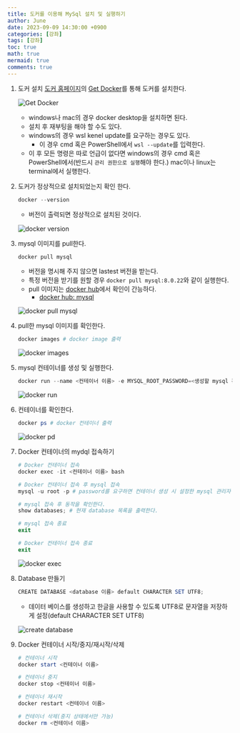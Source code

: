```yaml
---
title: 도커를 이용해 MySql 설치 및 실행하기
author: June
date: 2023-09-09 14:30:00 +0900
categories: [강좌]
tags: [강좌]
toc: true
math: true
mermaid: true
comments: true
---
```


1. 도커 설치
[도커 홈페이지](https://www.docker.com)의 [Get Docker](https://docs.docker.com/get-docker/)를 통해 도커를 설치한다.

    ![Get Docker](/posts/development-cource/screencapture-docs-docker-get-docker.png)
  
    - windows나 mac의 경우 docker desktop을 설치하면 된다.
    - 설치 후 재부팅을 해야 할 수도 있다.
    - windows의 경우 wsl kenel update를 요구하는 경우도 있다.
        - 이 경우 cmd 혹은 PowerShell에서 `wsl --update`를 입력한다.
    - 이 후 모든 명령은 따로 언급이 없다면 windows의 경우 cmd 혹은 PowerShell에서(반드시 `관리 권한으로 실행`해야 한다.) mac이나 linux는 terminal에서 실행한다.

1. 도커가 정상적으로 설치되었는지 확인 한다.

    ```powershell
    docker --version
    ```

    - 버전이 출력되면 정상적으로 설치된 것이다.

    ![docker version](/posts/development-cource/docker-version.png)

1. mysql 이미지를 pull한다.

    ```powershell
    docker pull mysql
    ```

    - 버전을 명시해 주지 않으면 lastest 버전을 받는다.
    - 특정 버전을 받기를 원할 경우 `docker pull mysql:8.0.22`와 같이 실행한다.
    - pull 이미지는 [docker hub](https://hub.docker.com)에서 확인이 간능하다.
        - [docker hub: mysql](https://hub.docker.com/_/mysql)

    ![docker pull mysql](/posts/development-cource/docker-pull-mysql.png)

1. pull한 mysql 이미지를 확인한다.

    ```powershell
    docker images # docker image 출력
    ```

    ![docker images](/posts/development-cource/docker-images.png)

1. mysql 컨테이너를 생성 및 실행한다.

    ```powershell
    docker run --name <컨테이너 이름> -e MYSQL_ROOT_PASSWORD=<생성할 mysql 관리자 패스워드> -d -p 3306:3306 <이미지 이름>
    ```

    ![docker run](/posts/development-cource/docker-run.png)

1. 컨테이너를 확인한다.

    ```powershell
    docker ps # docker 컨테이너 출력
    ```

    ![docker pd](/posts/development-cource/docker-ps.png)

1. Docker 컨테이너의 mydql 접속하기

    ```powershell
    # Docker 컨테이너 접속
    docker exec -it <컨테이너 이름> bash

    # Docker 컨테이너 접속 후 mysql 접속
    mysql -u root -p # password를 요구하면 컨테이너 생성 시 설정한 mysql 관리자 패스워드를 입력한다.

    # mysql 접속 후 동작을 확인한다.
    show databases; # 현재 database 목록을 출력한다.

    # mysql 접속 종료
    exit

    # Docker 컨테이너 접속 종료
    exit
    ```

    ![docker exec](/posts/development-cource/docker-exec.png)

1. Database 만들기

    ```powershell
    CREATE DATABASE <database 이름> default CHARACTER SET UTF8; 
    ```

    - 데이터 베이스를 생성하고 한글을 사용할 수 있도록 UTF8로 문자열을 저장하게 설정(default CHARACTER SET UTF8)

    ![create database](/posts/development-cource/create-database.png)

1. Docker 컨테이너 시작/중지/재시작/삭제

    ```powershell
    # 컨테이너 시작
    docker start <컨테이너 이름>

    # 컨테이너 중지
    docker stop <컨테이너 이름>

    # 컨테이너 재시작
    docker restart <컨테이너 이름>

    # 컨테이너 삭제(중지 상태에서만 가능)
    docker rm <컨테이너 이름>
    ```
